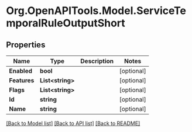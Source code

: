 # Org.OpenAPITools.Model.ServiceTemporalRuleOutputShort

## Properties

Name | Type | Description | Notes
------------ | ------------- | ------------- | -------------
**Enabled** | **bool** |  | [optional] 
**Features** | **List&lt;string&gt;** |  | [optional] 
**Flags** | **List&lt;string&gt;** |  | [optional] 
**Id** | **string** |  | [optional] 
**Name** | **string** |  | [optional] 

[[Back to Model list]](../README.md#documentation-for-models) [[Back to API list]](../README.md#documentation-for-api-endpoints) [[Back to README]](../README.md)

